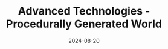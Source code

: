---
youtubeId: LWVKgK0nHd8
layout: projectpage
title: "Advanced Technologies - Procedurally Generated World"
description: "Procedural Loading and Unloading of a Terrain"
projectyear: 2020
projectperiod: Year 3
project_url: https://github.com/zd2horton/ATOpenWorld
date: 2024-08-20
engine: Unity
categories: FinishedProject
skills: "Procedural Generation, Character Controller"
bannerimage: "/zd2hortontest.github.io/assets/img/UniProjects.png"
---